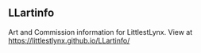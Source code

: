 ## LLartinfo
Art and Commission information for LittlestLynx.
View at https://littlestlynx.github.io/LLartinfo/
